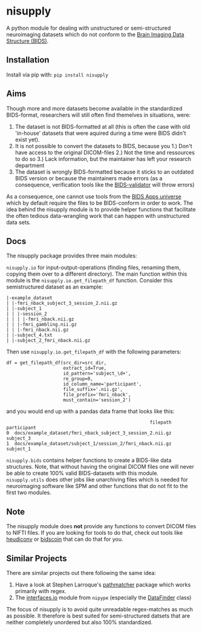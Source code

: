 # nisupply
A python module for dealing with unstructured or semi-structured neuroimaging datasets which do not conform to the [Brain Imaging Data Structure (BIDS)](https://bids.neuroimaging.io/).

## Installation
Install via pip with: `pip install nisupply`

## Aims
Though more and more datasets become available in the standardized BIDS-format, researchers will still often find themelves in situations, were:
1. The dataset is not BIDS-formatted at all (this is often the case with old 'in-house' datasets that were aquired during a time were BIDS didn't exist yet).
2. It is not possible to convert the datasets to BIDS, because you
    1.) Don't have access to the original DICOM-files
    2.) Not the time and ressources to do so
    3.) Lack information, but the maintainer has left your research department
3. The dataset is wrongly BIDS-formatted because it sticks to an outdated BIDS version or because the maintainers made errors (as a consequence, verification tools like the [BIDS-validator](https://bids-standard.github.io/bids-validator/) will throw errors)

 As a consequence, one cannot use tools from the [BIDS Apps universe](https://bids-apps.neuroimaging.io/apps/) which by default require the files to be BIDS-conform in order to work. The idea behind the nisupply module is to provide helper functions that facilitate the often tedious data-wrangling work that can happen with unstructured data sets.

 ## Docs
The nisupply package provides three main modules:

  `nisupply.io`  for input-output-operations (finding files, renaming them, copying them over to a different directory). The main function within this module is the `nisupply.io.get_filepath_df` function. Consider this semistructured dataset as an example:

```
|-example_dataset
| |-fmri_nback_subject_3_session_2.nii.gz
| |-subject_1
| | |-session_2
| | | |-fmri_nback.nii.gz
| | |-fmri_gambling.nii.gz
| | |-fmri_nback.nii.gz
| |-subject_4.txt
| |-subject_2_fmri_nback.nii.gz
```
Then use `nisupply.io.get_filepath_df` with the following parameters:
```
df = get_filepath_df(src_dir=src_dir,
                     extract_id=True,
                     id_pattern='subject_\d+',
                     re_group=0,
                     id_column_name='participant',
                     file_suffix='.nii.gz',
                     file_prefix='fmri_nback',
                     must_contain='session_2')
```
and you would end up with a pandas data frame that looks like this:

```
                                                     filepath participant
0  docs/example_dataset/fmri_nback_subject_3_session_2.nii.gz   subject_3
1  docs/example_dataset/subject_1/session_2/fmri_nback.nii.gz   subject_1
```

`nisupply.bids` contains helper functions to create a BIDS-like data structures. Note, that without having the original DICOM files one will never be able to create 100% valid BIDS-datasets with this module. `nisupply.utils` does other jobs like unarchiving files which is needed for neuroimaging software like SPM and other functions that do not fit to the first two modules.

## Note
The nisupply module does **not** provide any functions to convert DICOM files to NIFTI files. If you are looking for tools to do that, check out tools like [heudiconv](https://heudiconv.readthedocs.io/en/latest/) or [bidscoin](https://bidscoin.readthedocs.io/en/latest/) that can do that for you.

## Similar Projects
There are similar projects out there following the same idea:
1. Have a look at Stephen Larroque's [pathmatcher](https://github.com/lrq3000/pathmatcher) package which works primarily with regex.
2. The [interfaces.io](https://nipype.readthedocs.io/en/latest/api/generated/nipype.interfaces.io.html)  module from `nipype` (especially the [DataFinder](https://nipype.readthedocs.io/en/latest/api/generated/nipype.interfaces.io.html#datafinder) class)

The focus of nisupply is to avoid quite unreadable regex-matches as much as possible. It therefore is best suited for semi-structured datsets that are neither completely unordered but also 100% standardized.
